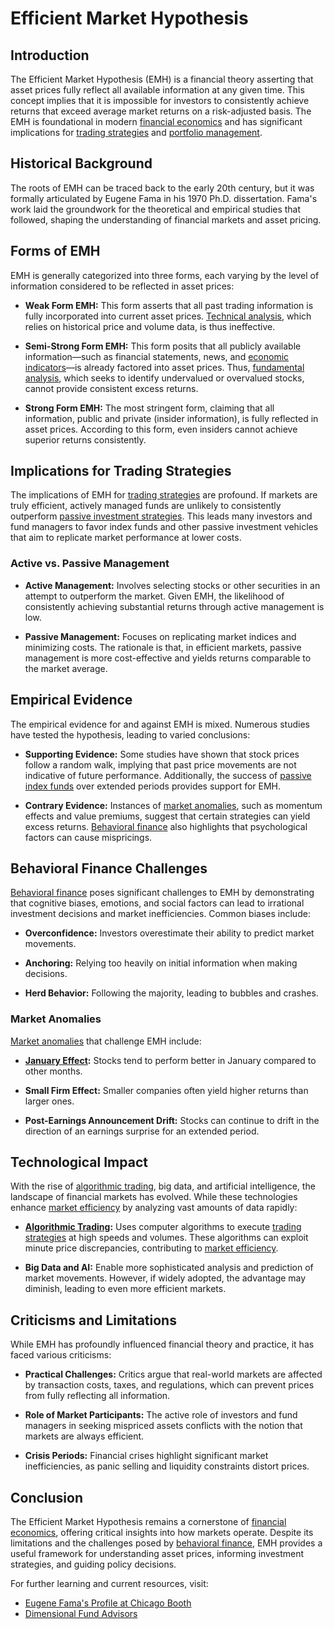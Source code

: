 # Efficient Market Hypothesis

## Introduction
The Efficient Market Hypothesis (EMH) is a financial theory asserting that asset prices fully reflect all available information at any given time. This concept implies that it is impossible for investors to consistently achieve returns that exceed average market returns on a risk-adjusted basis. The EMH is foundational in modern [financial economics](../f/financial_economics.md) and has significant implications for [trading strategies](../t/trading_strategies.md) and [portfolio management](../p/portfolio_management.md).

## Historical Background
The roots of EMH can be traced back to the early 20th century, but it was formally articulated by Eugene Fama in his 1970 Ph.D. dissertation. Fama's work laid the groundwork for the theoretical and empirical studies that followed, shaping the understanding of financial markets and asset pricing.

## Forms of EMH
EMH is generally categorized into three forms, each varying by the level of information considered to be reflected in asset prices:

- **Weak Form EMH:** This form asserts that all past trading information is fully incorporated into current asset prices. [Technical analysis](../t/technical_analysis.md), which relies on historical price and volume data, is thus ineffective.
  
- **Semi-Strong Form EMH:** This form posits that all publicly available information—such as financial statements, news, and [economic indicators](../e/economic_indicators.md)—is already factored into asset prices. Thus, [fundamental analysis](../f/fundamental_analysis.md), which seeks to identify undervalued or overvalued stocks, cannot provide consistent excess returns.

- **Strong Form EMH:** The most stringent form, claiming that all information, public and private (insider information), is fully reflected in asset prices. According to this form, even insiders cannot achieve superior returns consistently.

## Implications for Trading Strategies
The implications of EMH for [trading strategies](../t/trading_strategies.md) are profound. If markets are truly efficient, actively managed funds are unlikely to consistently outperform [passive investment strategies](../p/passive_investment_strategies.md). This leads many investors and fund managers to favor index funds and other passive investment vehicles that aim to replicate market performance at lower costs.

### Active vs. Passive Management
- **Active Management:** Involves selecting stocks or other securities in an attempt to outperform the market. Given EMH, the likelihood of consistently achieving substantial returns through active management is low.
  
- **Passive Management:** Focuses on replicating market indices and minimizing costs. The rationale is that, in efficient markets, passive management is more cost-effective and yields returns comparable to the market average.

## Empirical Evidence
The empirical evidence for and against EMH is mixed. Numerous studies have tested the hypothesis, leading to varied conclusions:

- **Supporting Evidence:** Some studies have shown that stock prices follow a random walk, implying that past price movements are not indicative of future performance. Additionally, the success of [passive index funds](../p/passive_index_funds.md) over extended periods provides support for EMH.
  
- **Contrary Evidence:** Instances of [market anomalies](../m/market_anomalies.md), such as momentum effects and value premiums, suggest that certain strategies can yield excess returns. [Behavioral finance](../b/behavioral_finance.md) also highlights that psychological factors can cause mispricings.

## Behavioral Finance Challenges
[Behavioral finance](../b/behavioral_finance.md) poses significant challenges to EMH by demonstrating that cognitive biases, emotions, and social factors can lead to irrational investment decisions and market inefficiencies. Common biases include:

- **Overconfidence:** Investors overestimate their ability to predict market movements.
  
- **Anchoring:** Relying too heavily on initial information when making decisions.
  
- **Herd Behavior:** Following the majority, leading to bubbles and crashes.

### Market Anomalies
[Market anomalies](../m/market_anomalies.md) that challenge EMH include:

- **[January Effect](../j/january_effect.md):** Stocks tend to perform better in January compared to other months.
  
- **Small Firm Effect:** Smaller companies often yield higher returns than larger ones.
  
- **Post-Earnings Announcement Drift:** Stocks can continue to drift in the direction of an earnings surprise for an extended period.

## Technological Impact
With the rise of [algorithmic trading](../a/algorithmic_trading.md), big data, and artificial intelligence, the landscape of financial markets has evolved. While these technologies enhance [market efficiency](../m/market_efficiency.md) by analyzing vast amounts of data rapidly:

- **[Algorithmic Trading](../a/algorithmic_trading.md):** Uses computer algorithms to execute [trading strategies](../t/trading_strategies.md) at high speeds and volumes. These algorithms can exploit minute price discrepancies, contributing to [market efficiency](../m/market_efficiency.md).

- **Big Data and AI:** Enable more sophisticated analysis and prediction of market movements. However, if widely adopted, the advantage may diminish, leading to even more efficient markets.

## Criticisms and Limitations
While EMH has profoundly influenced financial theory and practice, it has faced various criticisms:

- **Practical Challenges:** Critics argue that real-world markets are affected by transaction costs, taxes, and regulations, which can prevent prices from fully reflecting all information.

- **Role of Market Participants:** The active role of investors and fund managers in seeking mispriced assets conflicts with the notion that markets are always efficient.

- **Crisis Periods:** Financial crises highlight significant market inefficiencies, as panic selling and liquidity constraints distort prices.

## Conclusion
The Efficient Market Hypothesis remains a cornerstone of [financial economics](../f/financial_economics.md), offering critical insights into how markets operate. Despite its limitations and the challenges posed by [behavioral finance](../b/behavioral_finance.md), EMH provides a useful framework for understanding asset prices, informing investment strategies, and guiding policy decisions.

For further learning and current resources, visit:

- [Eugene Fama's Profile at Chicago Booth](https://www.chicagobooth.edu/faculty/directory/f/eugene-f-fama)
- [Dimensional Fund Advisors](https://www.dimensional.com/)

